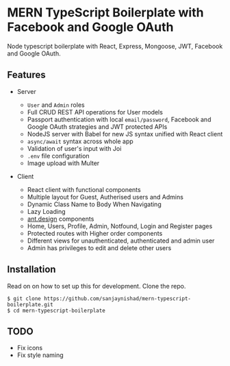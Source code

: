 # MERN TypeScript Boilerplate with Facebook and Google OAuth
Node typescript boilerplate with React, Express, Mongoose, JWT, Facebook and Google OAuth.

## Features

- Server

  - `User` and `Admin` roles
  - Full CRUD REST API operations for User models
  - Passport authentication with local `email/password`, Facebook and Google OAuth strategies and JWT protected APIs
  - NodeJS server with Babel for new JS syntax unified with React client
  - `async/await` syntax across whole app
  - Validation of user's input with Joi
  - `.env` file configuration
  - Image upload with Multer

- Client

  - React client with functional components
  - Multiple layout for Guest, Autherised users and Admins 
  - Dynamic Class Name to Body When Navigating
  - Lazy Loading
  - [ant.design](https://ant.design/) components
  - Home, Users, Profile, Admin, Notfound, Login and Register pages
  - Protected routes with Higher order components
  - Different views for unauthenticated, authenticated and admin user
  - Admin has privileges to edit and delete other users

## Installation

Read on on how to set up this for development. Clone the repo.

```
$ git clone https://github.com/sanjaynishad/mern-typescript-boilerplate.git
$ cd mern-typescript-boilerplate
```

## TODO
 - Fix icons
 - Fix style naming